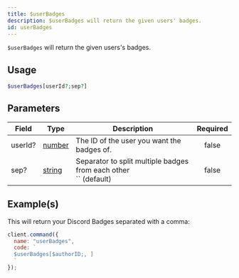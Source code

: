 ```yaml
---
title: $userBadges
description: $userBadges will return the given users' badges.
id: userBadges
---
```


`$userBadges` will return the given users's badges.

## Usage

```php
$userBadges[userId?;sep?]
```

## Parameters

| Field   | Type                                                                                              | Description                                                            | Required |
| ------- | ------------------------------------------------------------------------------------------------- | ---------------------------------------------------------------------- | :------: |
| userId? | [number](https://developer.mozilla.org/en-US/docs/Web/JavaScript/Reference/Global_Objects/Number) | The ID of the user you want the badges of.                             |  false   |
| sep?    | [string](https://developer.mozilla.org/en-US/docs/Web/JavaScript/Reference/Global_Objects/String) | Separator to split multiple badges from each other <br /> `` (default) |  false   |

## Example(s)

This will return your Discord Badges separated with a comma:

```javascript
client.command({
  name: "userBadges",
  code: `
  $userBadges[$authorID;, ]
  `
});
```
